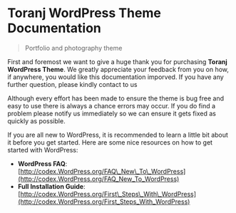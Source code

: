# Toranj WordPress Theme Documentation

> Portfolio and photography theme

First and foremost we want to give a huge thank you for purchasing **Toranj WordPress Theme**. We greatly appreciate your feedback from you on how, if anywhere, you would like this documentation imporved. If you have any further question, please kindly contact to us

Although every effort has been made to ensure the theme is bug free and easy to use there is always a chance errors may occur. If you do find a problem please notify us immediately so we can ensure it gets fixed as quickly as possible.

If you are all new to WordPress, it is recommended to learn a little bit about it before you get started. Here are some nice resources on how to get started with WordPress:

* **WordPress FAQ**: [http://codex.WordPress.org/FAQ\_New\_To\_WordPress](http://codex.WordPress.org/FAQ_New_To_WordPress)
* **Full Installation Guide**: [http://codex.WordPress.org/First\_Steps\_With\_WordPress](http://codex.WordPress.org/First_Steps_With_WordPress)

